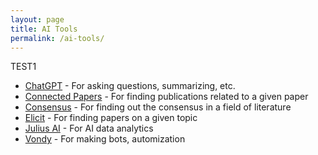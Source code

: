 ```yaml
---
layout: page
title: AI Tools
permalink: /ai-tools/
---
```


TEST1

- [ChatGPT](https://chat.openai.com/) - For asking questions, summarizing, etc.
- [Connected Papers](https://www.connectedpapers.com/) - For finding publications related to a given paper
- [Consensus](https://consensus.app/) - For finding out the consensus in a field of literature
- [Elicit](https://elicit.com/?workflow=table-of-papers) - For finding papers on a given topic
- [Julius AI](https://julius.ai/) - For AI data analytics
- [Vondy](https://www.vondy.com/) - For making bots, automization
